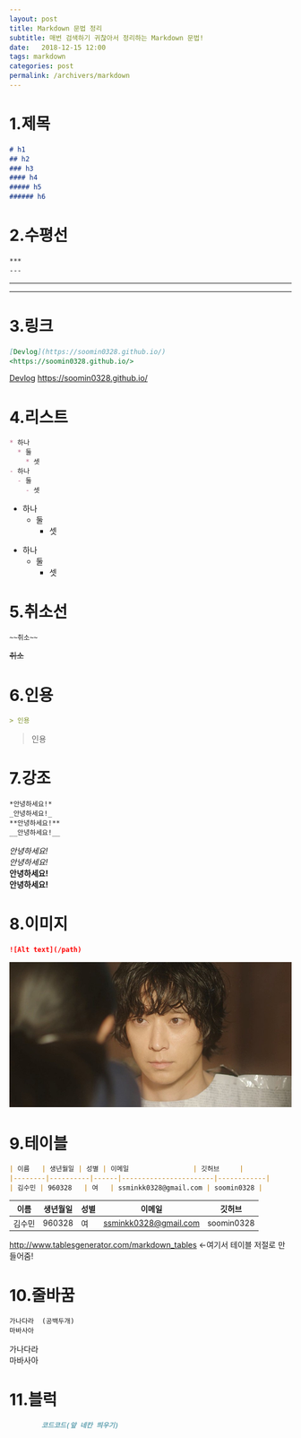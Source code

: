 ```yaml
---
layout: post
title: Markdown 문법 정리
subtitle: 매번 검색하기 귀찮아서 정리하는 Markdown 문법!
date:   2018-12-15 12:00
tags: markdown
categories: post
permalink: /archivers/markdown
---
```

# 1.제목
```markdown
# h1
## h2
### h3
#### h4
##### h5
###### h6
```
# 2.수평선
```markdown
***
---
```
***
---
# 3.링크
```markdown
[Devlog](https://soomin0328.github.io/)
<https://soomin0328.github.io/>
```
[Devlog](https://soomin0328.github.io/)
<https://soomin0328.github.io/>
# 4.리스트
```markdown
* 하나
  * 둘
    * 셋
- 하나
  - 둘
    - 셋
```
* 하나
  * 둘
    * 셋
- 하나
  - 둘
    - 셋

# 5.취소선
```markdown
~~취소~~
```
~~취소~~
# 6.인용
```markdown
> 인용
```
> 인용

# 7.강조
```markdown
*안녕하세요!*
_안녕하세요!_
**안녕하세요!**
__안녕하세요!__
```
*안녕하세요!*  
_안녕하세요!_  
**안녕하세요!**  
__안녕하세요!__
# 8.이미지
```markdown
![Alt text](/path)
```
![Alt text](/../assets/img/kdw.jpg)
# 9.테이블
```markdown
| 이름   | 생년월일 | 성별 | 이메일                | 깃허브     |
|--------|----------|------|-----------------------|------------|
| 김수민 | 960328   | 여   | ssminkk0328@gmail.com | soomin0328 |
```

| 이름   | 생년월일 | 성별 | 이메일                | 깃허브     |
|--------|----------|------|-----------------------|------------|
| 김수민 | 960328   | 여   | ssminkk0328@gmail.com | soomin0328 |

<http://www.tablesgenerator.com/markdown_tables> <-여기서 테이블 저절로 만들어줌!
# 10.줄바꿈
```markdown
가나다라  (공백두개)
마바사아
```
가나다라  
마바사아
# 11.블럭
```markdown
        코드코드(앞 네칸 띄우기)
```
